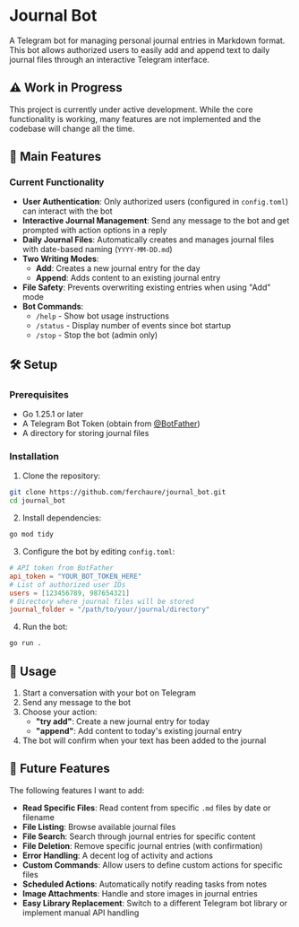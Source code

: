 # Journal Bot

A Telegram bot for managing personal journal entries in Markdown format. This bot allows authorized users to easily add and append text to daily journal files through an interactive Telegram interface.

## ⚠️ Work in Progress

This project is currently under active development. While the core functionality is working, many features are not implemented and the codebase will change all the time.

## 🚀 Main Features

### Current Functionality

- **User Authentication**: Only authorized users (configured in `config.toml`) can interact with the bot
- **Interactive Journal Management**: Send any message to the bot and get prompted with action options in a reply
- **Daily Journal Files**: Automatically creates and manages journal files with date-based naming (`YYYY-MM-DD.md`)
- **Two Writing Modes**:
  - **Add**: Creates a new journal entry for the day
  - **Append**: Adds content to an existing journal entry
- **File Safety**: Prevents overwriting existing entries when using "Add" mode
- **Bot Commands**:
  - `/help` - Show bot usage instructions
  - `/status` - Display number of events since bot startup
  - `/stop` - Stop the bot (admin only)

## 🛠️ Setup

### Prerequisites

- Go 1.25.1 or later
- A Telegram Bot Token (obtain from [@BotFather](https://t.me/botfather))
- A directory for storing journal files

### Installation

1. Clone the repository:
```bash
git clone https://github.com/ferchaure/journal_bot.git
cd journal_bot
```

2. Install dependencies:
```bash
go mod tidy
```

3. Configure the bot by editing `config.toml`:
```toml
# API token from BotFather
api_token = "YOUR_BOT_TOKEN_HERE"
# List of authorized user IDs
users = [123456789, 987654321]
# Directory where journal files will be stored
journal_folder = "/path/to/your/journal/directory"
```

4. Run the bot:
```bash
go run .
```

## 📖 Usage

1. Start a conversation with your bot on Telegram
2. Send any message to the bot
3. Choose your action:
   - **"try add"**: Create a new journal entry for today
   - **"append"**: Add content to today's existing journal entry
4. The bot will confirm when your text has been added to the journal

## 🔮 Future Features

The following features I want to add:

- **Read Specific Files**: Read content from specific `.md` files by date or filename
- **File Listing**: Browse available journal files
- **File Search**: Search through journal entries for specific content
- **File Deletion**: Remove specific journal entries (with confirmation)
- **Error Handling**: A decent log of activity and actions
- **Custom Commands**: Allow users to define custom actions for specific files
- **Scheduled Actions**: Automatically notify reading tasks from notes
- **Image Attachments**: Handle and store images in journal entries
- **Easy Library Replacement**: Switch to a different Telegram bot library or implement manual API handling